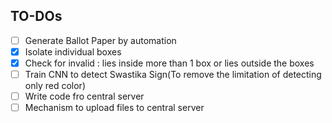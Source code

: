 ## TO-DOs

 - [ ]  Generate Ballot Paper by automation 
 - [x]  Isolate individual boxes
 - [x] Check for invalid : lies inside more than 1 box or lies outside the boxes
 - [ ] Train CNN to detect Swastika Sign(To remove the limitation of detecting only red color)
 - [ ] Write code fro central server
 - [ ] Mechanism to upload files to central server

